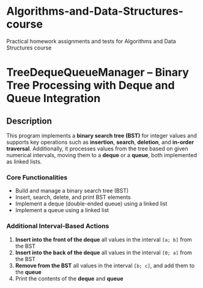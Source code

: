 # Algorithms-and-Data-Structures-course
Practical homework assignments and tests for Algorithms and Data Structures course

# TreeDequeQueueManager – Binary Tree Processing with Deque and Queue Integration

## Description

This program implements a **binary search tree (BST)** for integer values and supports key operations such as **insertion**, **search**, **deletion**, and **in-order traversal**. Additionally, it processes values from the tree based on given numerical intervals, moving them to a **deque** or a **queue**, both implemented as linked lists.

### Core Functionalities

- Build and manage a binary search tree (BST)
- Insert, search, delete, and print BST elements
- Implement a deque (double-ended queue) using a linked list
- Implement a queue using a linked list

### Additional Interval-Based Actions

1. **Insert into the front of the deque** all values in the interval `[a; b]` from the BST  
2. **Insert into the back of the deque** all values in the interval `[0; a]` from the BST  
3. **Remove from the BST** all values in the interval `[b; c]`, and add them to the **queue**  
4. Print the contents of the **deque** and **queue**
